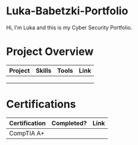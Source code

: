 # Luka-Babetzki-Portfolio
Hi, I'm Luka and this is my Cyber Security Portfolio.


# Project Overview 

|     Project     |                 Skills                |     Tools       |      Link       |
| --------------- | ------------------------------------- | --------------- | --------------- |
|                 |                                       |                 |                 |
|                 |                                       |                 |                 |
|                 |                                       |                 |                 |


# Certifications 

|     Certification     |               Completed?               |     Link       |
| --------------------  | -------------------------------------- | ---------------| 
|       CompTIA A+      |                                        |                | 
